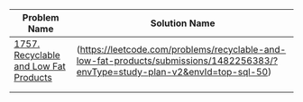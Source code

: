 | Problem Name    | Solution Name      |
|-----------------|--------------------|
| [1757. Recyclable and Low Fat Products](https://leetcode.com/problems/recyclable-and-low-fat-products/description/?envType=study-plan-v2&envId=top-sql-50)  | (https://leetcode.com/problems/recyclable-and-low-fat-products/submissions/1482256383/?envType=study-plan-v2&envId=top-sql-50)|
|   |  |
|   |  |

